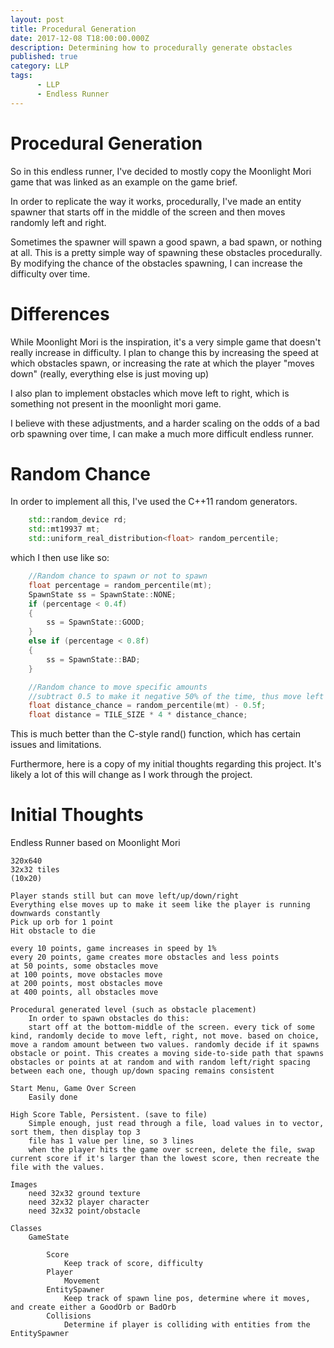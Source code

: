 ```yaml
---
layout: post
title: Procedural Generation
date: 2017-12-08 T18:00:00.000Z
description: Determining how to procedurally generate obstacles
published: true
category: LLP
tags:
      - LLP
      - Endless Runner
---
```


# Procedural Generation
So in this endless runner, I've decided to mostly copy the Moonlight Mori game that was linked as an example on the game brief.

In order to replicate the way it works, procedurally, I've made an entity spawner that starts off in the middle of the screen and then moves randomly left and right.

Sometimes the spawner will spawn a good spawn, a bad spawn, or nothing at all. This is a pretty simple way of spawning these obstacles procedurally.
By modifying the chance of the obstacles spawning, I can increase the difficulty over time.

# Differences
While Moonlight Mori is the inspiration, it's a very simple game that doesn't really increase in difficulty.
I plan to change this by increasing the speed at which obstacles spawn, or increasing the rate at which the player "moves down" (really, everything else is just moving up)

I also plan to implement obstacles which move left to right, which is something not present in the moonlight mori game.

I believe with these adjustments, and a harder scaling on the odds of a bad orb spawning over time, I can make a much more difficult endless runner.

# Random Chance
In order to implement all this, I've used the C++11 random generators.

```C++
	std::random_device rd;
	std::mt19937 mt;
	std::uniform_real_distribution<float> random_percentile;
```

which I then use like so:

```C++
	//Random chance to spawn or not to spawn
	float percentage = random_percentile(mt);
	SpawnState ss = SpawnState::NONE;
	if (percentage < 0.4f)
	{
		ss = SpawnState::GOOD;
	}
	else if (percentage < 0.8f)
	{
		ss = SpawnState::BAD;
	}

	//Random chance to move specific amounts
	//subtract 0.5 to make it negative 50% of the time, thus move left
	float distance_chance = random_percentile(mt) - 0.5f;
	float distance = TILE_SIZE * 4 * distance_chance;
```

This is much better than the C-style rand() function, which has certain issues and limitations.

Furthermore, here is a copy of my initial thoughts regarding this project. It's likely a lot of this will change as I work through the project.

# Initial Thoughts

Endless Runner based on Moonlight Mori

```
320x640
32x32 tiles
(10x20)

Player stands still but can move left/up/down/right
Everything else moves up to make it seem like the player is running downwards constantly
Pick up orb for 1 point
Hit obstacle to die

every 10 points, game increases in speed by 1%
every 20 points, game creates more obstacles and less points
at 50 points, some obstacles move
at 100 points, move obstacles move
at 200 points, most obstacles move
at 400 points, all obstacles move

Procedural generated level (such as obstacle placement)
	In order to spawn obstacles do this:
	start off at the bottom-middle of the screen. every tick of some kind, randomly decide to move left, right, not move. based on choice, move a random amount between two values. randomly decide if it spawns obstacle or point. This creates a moving side-to-side path that spawns obstacles or points at at random and with random left/right spacing between each one, though up/down spacing remains consistent

Start Menu, Game Over Screen
	Easily done

High Score Table, Persistent. (save to file)
	Simple enough, just read through a file, load values in to vector, sort them, then display top 3
	file has 1 value per line, so 3 lines
	when the player hits the game over screen, delete the file, swap current score if it's larger than the lowest score, then recreate the file with the values.
	
Images
	need 32x32 ground texture
	need 32x32 player character
	need 32x32 point/obstacle
	
Classes
	GameState

		Score
			Keep track of score, difficulty
		Player
			Movement
		EntitySpawner
			Keep track of spawn line pos, determine where it moves, and create either a GoodOrb or BadOrb
		Collisions
			Determine if player is colliding with entities from the EntitySpawner
			
```